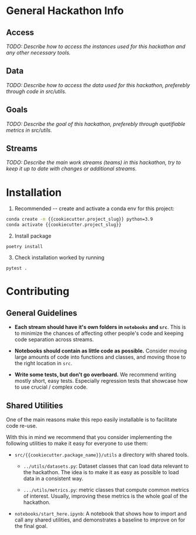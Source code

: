 # General Hackathon Info
## Access
_TODO: Describe how to access the instances used for this hackathon and any other necessary tools._

## Data
_TODO: Describe how to access the data used for this hackathon, preferebly through code in src/utils._

## Goals
_TODO: Describe the goal of this hackathon, preferebly through quatifiable metrics in src/utils._

## Streams
_TODO: Describe the main work streams (teams) in this hackathon, try to keep it up to date with changes or additional streams._

# Installation

1. Recommended -- create and activate a conda env for this project:
```bash
conda create -n {{cookiecutter.project_slug}} python=3.9
conda activate {{cookiecutter.project_slug}}
```
2. Install package
```
poetry install
```
3. Check installation worked by running 
```
pytest .
```

# Contributing

## General Guidelines
- **Each stream should have it's own folders in `notebooks` and `src`**. This is to minimize the chances of affecting other people's code and keeping code separation across streams.

- **Notebooks should contain as little code as possible.** Consider moving large amounts of code into functions and classes, and moving those to the right location in `src`.

- **Write some tests, but don't go overboard.** We recommend writing mostly short, easy tests. Especially regression tests that showcase how to use crucial / complex code.

## Shared Utilities
One of the main reasons make this repo easily installable is to facilitate code re-use. 

With this in mind we recommend that you consider implementing the following utilities to make it easy for everyone to use them:

- `src/{{cookiecutter.package_name}}/utils` a directory with shared tools.

    - `../utils/datasets.py`: Dataset classes that can load data relevant to the hackathon. The idea is to make it as easy as possible to load data in a consistent way.

    - `.../utils/metrics.py`: metric classes that compute common metrics of interest. Usually, improving these metrics is the whole goal of the hackathon.

- `notebooks/start_here.ipynb`: A notebook that shows how to import and call any shared utilities, and demonstrates a baseline to improve on for the final goal.